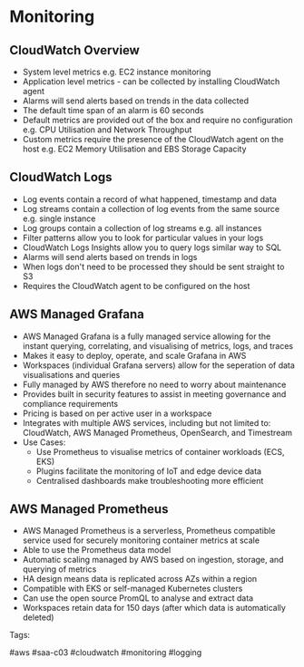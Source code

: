 # Monitoring

## CloudWatch Overview

* System level metrics e.g. EC2 instance monitoring
* Application level metrics - can be collected by installing CloudWatch
  agent
* Alarms will send alerts based on trends in the data collected
* The default time span of an alarm is 60 seconds
* Default metrics are provided out of the box and require no
  configuration e.g. CPU Utilisation and Network Throughput
* Custom metrics require the presence of the CloudWatch agent on the
  host e.g. EC2 Memory Utilisation and EBS Storage Capacity

## CloudWatch Logs

* Log events contain a record of what happened, timestamp and data
* Log streams contain a collection of log events from the same source
  e.g. single instance
* Log groups contain a collection of log streams e.g. all instances
* Filter patterns allow you to look for particular values in your logs
* CloudWatch Logs Insights allow you to query logs similar way to SQL
* Alarms will send alerts based on trends in logs
* When logs don't need to be processed they should be sent straight to
  S3
* Requires the CloudWatch agent to be configured on the host

## AWS Managed Grafana

* AWS Managed Grafana is a fully managed service allowing for the instant
  querying, correlating, and visualising of metrics, logs, and traces
* Makes it easy to deploy, operate, and scale Grafana in AWS
* Workspaces (individual Grafana servers) allow for the seperation of
  data visualisations and queries
* Fully managed by AWS therefore no need to worry about maintenance
* Provides built in security features to assist in meeting governance
  and compliance requirements
* Pricing is based on per active user in a workspace
* Integrates with multiple AWS services, including but not limited to:
  CloudWatch, AWS Managed Prometheus, OpenSearch, and Timestream
* Use Cases:
  * Use Prometheus to visualise metrics of container workloads (ECS,
    EKS)
  * Plugins facilitate the monitoring of IoT and edge device data
  * Centralised dashboards make troubleshooting more efficient

## AWS Managed Prometheus

* AWS Managed Prometheus is a serverless, Prometheus compatible service
  used for securely monitoring container metrics at scale
* Able to use the Prometheus data model
* Automatic scaling managed by AWS based on ingestion, storage, and
  querying of metrics
* HA design means data is replicated across AZs within a region
* Compatible with EKS or self-managed Kubernetes clusters
* Can use the open source PromQL to analyse and extract data
* Workspaces retain data for 150 days (after which data is automatically
  deleted)

Tags:

  #aws #saa-c03 #cloudwatch #monitoring #logging
